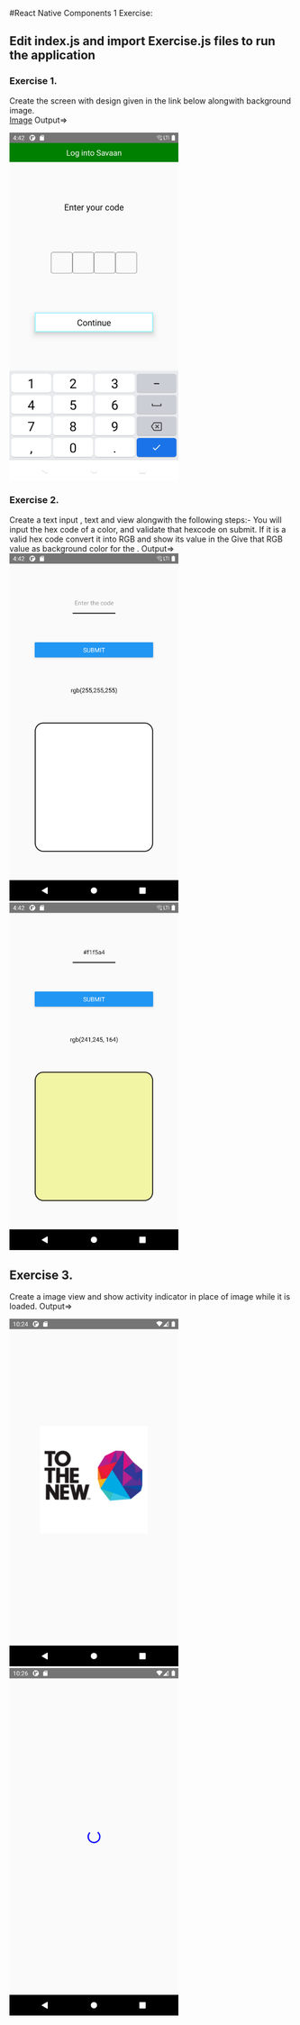#React Native Components 1 Exercise:

## Edit index.js and import Exercise.js files to run the application

### Exercise 1.
Create the screen with design given in the link below alongwith background image.  
[Image](https://drive.google.com/file/d/1ot21Mo6zOgiY1gkDPyLw82FKe82eSXws/view?usp=sharing)
Output=>

<img width="300px" src="./Screeshots/Exercise1.png">
 

### Exercise 2. 
Create a text input , text and view alongwith the following steps:-
     You will input the hex code of a color, and validate that hexcode on submit.
      If it is a valid hex code convert it into RGB and show its value in the <Text>
      Give that RGB value as background color for the <View>.
Output=>
      <img width="300px" src="./Screeshots/Exercise2.1.png"> 
      <img width="300px" src="./Screeshots/Exercise2.2.png"> 

## Exercise 3.
Create a image view and show activity indicator in place of image while it
     is loaded.
Output=>

<img width="300px" src="./Screeshots/Exercise3.1.png"> 
<img width="300px" src="./Screeshots/Exercise3.2.png"> 

     
     
     
